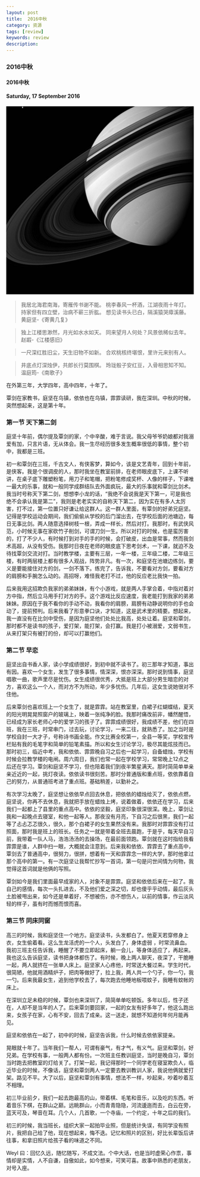 ```yaml
---
layout: post
title:  2016中秋
category: 资源
tags: [review]
keywords: review
description:
---
```


### 2016中秋

#### 2016中秋

#### Saturday, 17 September 2016

![cassini](/../../assets/img/resource/2016/cassini_12.jpg)

> 我居北海君南海，寄雁传书谢不能。
桃李春风一杯酒，江湖夜雨十年灯。
持家但有四立壁，治病不蕲三折肱。
想见读书头已白，隔溪猿哭瘴溪藤。
黄庭坚-《寄黄几复》

> 独上江楼思渺然，月光如水水如天。
同来望月人何处？风景依稀似去年。
赵嘏-《江楼感旧》

> 一尺深红胜旧尘，天生旧物不如新。
合欢桃核终堪恨，里许元来别有人。

> 井底点灯深烛伊，共郎长行莫围棋。
玲珑骰子安红豆，入骨相思知不知。
温庭筠-《南歌子》


在外第三年，大学四年，高中四年，十年了。

覃剑在家教书，庭坚在乌镇，依依也在乌镇，霏霏读研，我在深圳。中秋的时候，突然想起来，这是第十年。

### 第一节 天下第二剑

庭坚十年前，偶尔提及覃剑的家，个中辛酸，难于言说。我父母爷爷奶娘都对我溺爱有加，只言片语，无从体会。我一生尽经历很多发生概率很低的事情，整个初中，我都是三班。

初一和覃剑在三班，千古文人，有侠客梦，算如今，该是文艺青年，回到十年前，是侠客。我是个很调皮的人，那时我坐在教室前排，在老师眼皮底下，上课不听讲，在桌子底下雕塑粉笔，用刀子和笔帽，把粉笔修成奖杯、人像的样子，下课唯一最大的乐事，就和一般同学成群结队去外面疯玩，最大的乐事就和覃剑比剑术。我当时号称天下第二剑，想想李小龙的话，“我绝不会说我是天下第一，可是我也绝不会承认我是第二”，我则是老老实实的自称天下第二，因为实在有多人太厉害，打不过，第一位置只好谦让给这群人。这一群人里面，有覃剑的好弟兄庭坚。记得是学校运动会期间，我们偷偷从学校的后门溜出去，在学校后面的池塘边，每日无事比剑。两人随意选择树枝一根，弄成一样长，然后对打。我那时，有武侠风范，小时候无事在家砍竹子削剑，可谓刀剑一生。所以对打的时候，也是蛮厉害的，打了不少人，有时候打到对手的手的时候，会打破皮，出血是常事，然而我剑术高超，从没有受伤。我那时日夜在老师的眼皮底下思考剑术，一下课，就迫不及待找覃剑交流对打。当时教学楼，主要有三层，一年一楼，三年级二楼，二年级三楼，有时两层楼上都有很多人观战，阵势非凡。有一次，和庭坚在池塘边练剑，要义是要能接住对方的剑，一剑不落下。练完了，告诉我，不要看对方剑，要看对方的肩膀和手腕怎么动的。高招呀，难怪我老打不过，他的反应老比我快一拍。

后来我用这招欺负我家的弟弟妹妹，有个小游戏，就是两人手掌合着，中指对着对方中指，然后立马用手打对方的手。这个游戏比反应速度，我老能打到我家的弟弟妹妹。原因在于我不看你的手动不动，我看你的肩膀，肩膀有动静说明你的手也会动了，提前预判。后来我看了形意拳口诀，才知道，这是武术里的精要。想起来，我一直没有在比剑中受伤，是因为庭坚他们处处比我高，处处让着。庭坚和覃剑，那时都不是读书的孩子，爱打架，能打架，会打赢。我是打小被溺爱，文弱书生，从来打架只有被打的份，却可以打赢他们。

### 第二节 早恋

庭坚出自书香人家，读小学成绩很好，到初中就不读书了。初三那年才知道，事出有因。喜欢一个女生，发生了很多事情，情深深，恨亦深深。那时说到情事，庭坚唱歌一曲，歌声里尽是忧伤。女生成绩很优秀，大抵是班上大部分男生暗恋的对方，喜欢这么一个人，而对方不为所动，年少多忧伤。几年后，这女生说她很对不住他。

后来覃剑也喜欢班上一个女生了，就是霏霏。站在教室里，白裙子红蝴蝶结，夏天的阳光明晃晃照窗户的玻璃上，映着一张纯净的脸。我那时痛改前非，幡然醒悟，已经成为家长老师心中的爱学习的孩子了。霏霏成绩很好，我成绩不差，他们在四班，我在三班，时常串门，过去玩，讨论学习，一来二往，就熟悉了。加之当时是学校自封一大才子，号称诗书画全能。作文比赛全校第一，全县一等奖，学校宣传栏贴有我的毛笔字和简单的铅笔素描。所以和女生讨论学习，极尽其能炫技而已。那时初三，临近中考，我和依依、霏霏晚自习之后也一起学习，自备蜡烛，学校有时候会拉教学楼的电闸。周六周日，我们也常一起在学校学习，常常晚上12点之后还在学习。覃剑和庭坚不学习，但也陪着我们到夜半繁星满天。那时简简单单亲亲近近的一起，挑灯夜读。依依读书很刻苦。那时分普通版和重点班，依依靠着自己的努力，从普通班考进了重点班。基础稍差，以勤补之。

有次学习太晚了，庭坚想让依依早点回去休息，把依依的蜡烛给灭了，依依点燃，庭坚说，你再不去休息，我就把手放在蜡烛上烤，说着做着，依依还在学习，后来我们一起都上了县里的重点高中。依依的坚毅，庭坚印象很深很深。晚上，覃剑让我和一起晚点去寝室，和他一起等人。那夜没有月亮，下自习之后很黑，我们一起等了忐忐忑忑很久，很久，那个白裙子的女生果然没有来。我那时对霏霏没有打过照面，那时我是班上的班长。任务之一就是带着全班去晨跑，于是乎，每天早自习前，我带着一队人马，浩浩汤汤的去操场，在最前面领跑。覃剑就在这时指给我看霏霏是谁，人群中扫一眼，大概就会注意到。后来我和依依、霏霏去了重点高中，覃剑去了普通高中，很努力，很拼，想着有一天和霏霏念一样的大学，那时他拿过那个高中的第一。有一次庭坚让我帮忙抄写一首词，第一句是问世间情为何物，我觉得这首词就是他俩的写照。

覃剑如今是我们里面最早成家的人，对象不是霏霏。庭坚和依依后来在一起了。我自己的感情，每次一头扎进去，不及他们爱之深之切，却也傻乎乎动情，最后灰头土脸被甩出来，如今还是单着好，不想被伤，亦不想伤人，以前的情事，作云淡风轻的样子，虽有时而憾而恨而喜。

### 第三节 同床同窗

高三的时候，我和庭坚住一个地方。庭坚读书，头发都白了。他夏天若穿修身上衣，女生偷着看。这么生龙活虎的一个人，头发白了，身体虚弱  ，时常流鼻血。我初三班主任告诉我，睡醒了不要立即起床，躺一会儿，等身体适应了，再起来。我也这么告诉庭坚，读书把身体都伤了。有时候，晚上两人聊天，夜深了，干脆睡一起，两人就挤在一张单人床上。庭坚家人心疼他，时常送大餐过来。学生时代，很简陋，他就用酒精炉子，把肉等做好了，拉上我，两人共一个勺子，你一勺，我一勺。后来我最女生，追到他学校去了，每次跑去他睡地板喂蚊子，我睡有蚊帐的床上。

在深圳立足未稳的时候，覃剑也来深圳了，简简单单吃顿饭。多年以后，性子还在，人却不是当年的人了。后来覃剑要回家，一起的女友有好多年了，他这么跑出来，女孩子在家，心有不安，回去了成亲。这一送走，就想不知道何年何月能再见。

庭坚和依依在一起了，初中的时候，庭坚告诉我，什么时候去依依家提亲。

晃眼就十年了。当年我们一帮人，可谓有豪气，有才气，有义气。庭坚和覃剑，好兄弟。在学校有事，一般两人都有份。一次班主任教训庭坚，当时是晚自习，覃剑当时跑去把教室的灯给关了。打架一起，我记得那时一个同学老在寝室欺负人，临近毕业的时候，不像话，庭坚和覃剑两人一定要去教训教训人家，我说他俩就爱打架。路见不平。大了以后，庭坚和覃剑有事情，想法不一样，吵起来，吵着吵着互不相理。

初三毕业前夕，我们一起去跑最高的山，带着棋、毛笔和音乐，以及吃的东西。听着音乐下棋，在群山之巅。远眺群山，小而青青隐隐，河流逶迤而去，白云在旁，蓝天可及，琴音在耳。几个人，几首歌，一个寺庙，一个约定，十年之后的我们。

初三的时候，我当班长，组织大家一起拍毕业照，但是统计失误，有同学没有照片，我把自己给了他，现在想起来，悔不迭。记忆和照片的区别，好比长辈饭后讲往事，和拿旧照片给孩子看的味道之不同。

Weyl 曰：回忆久远，随忆随写，不成文法。个中大话，也是当时虚荣心作祟，事情却是实情，人不自谦，自傲如此，如今想来，可笑可喜。故事中熟悉的老朋友，对号入座。

